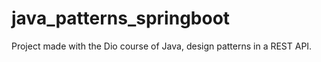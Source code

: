 # java_patterns_springboot
Project made with the Dio course of Java, design patterns in a REST API.
